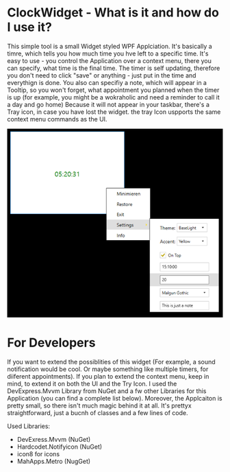 # ClockWidget - What is it and how do I use it?
This simple tool is a small Widget styled WPF Applciation.
It's basically a timre, which tells you how much time you hve left to a specific time.
It's easy to use - you control the Application over a context menu, there you can specify, what time is the final time.
The timer is self updating, therefore you don't need to click "save" or anything - just put in the time and everythign is done.
You also can specifiy a note, which will appear in a Tooltip, so you won't forget, what appointment you planned when the timer is up (for example,
you might be a wokraholic and need a reminder to call it a day and go home)
Because it will not appear in your taskbar, there's a Tray icon, in case you have lost the widget. the tray Icon uspports the same context menu commands as the UI.

![preview](https://github.com/al-develop/ClockWidget/blob/master/clockwidget.png)

# For Developers
If you want to extend the possiblities of this widget (For example, a sound notification would be cool. Or maybe something like multiple timers, for diiferent appointments).
If you plan to extend the context menu, keep in mind, to extend it on both the UI and the Try Icon. 
I used the DevExpress.Mvvm Library from NuGet and a fw other Libraries for this Application (you can find a complete list below).
Moreover, the Applcaiton is pretty small, so there isn't much magic behind it at all. It's prettyx straightforward, just a bucnh of classes and a few lines of code.

Used Libraries:
- DevExress.Mvvm (NuGet)
- Hardcodet.Notifyicon (NuGet)
- icon8 for icons
- MahApps.Metro (NugGet)
